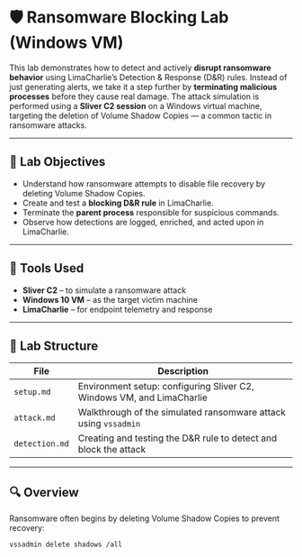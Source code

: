 # 🛡️ Ransomware Blocking Lab (Windows VM)

This lab demonstrates how to detect and actively **disrupt ransomware behavior** using LimaCharlie’s Detection & Response (D&R) rules. Instead of just generating alerts, we take it a step further by **terminating malicious processes** before they cause real damage. The attack simulation is performed using a **Sliver C2 session** on a Windows virtual machine, targeting the deletion of Volume Shadow Copies — a common tactic in ransomware attacks.

---

## 🎯 Lab Objectives

- Understand how ransomware attempts to disable file recovery by deleting Volume Shadow Copies.
- Create and test a **blocking D&R rule** in LimaCharlie.
- Terminate the **parent process** responsible for suspicious commands.
- Observe how detections are logged, enriched, and acted upon in LimaCharlie.

---

## 🧰 Tools Used

- **Sliver C2** – to simulate a ransomware attack
- **Windows 10 VM** – as the target victim machine
- **LimaCharlie** – for endpoint telemetry and response

---

## 📁 Lab Structure

| File         | Description                                                             |
|--------------|-------------------------------------------------------------------------|
| `setup.md`   | Environment setup: configuring Sliver C2, Windows VM, and LimaCharlie   |
| `attack.md`  | Walkthrough of the simulated ransomware attack using `vssadmin`         |
| `detection.md`| Creating and testing the D&R rule to detect and block the attack       |

---

## 🔍 Overview

Ransomware often begins by deleting Volume Shadow Copies to prevent recovery:

```sh
vssadmin delete shadows /all
